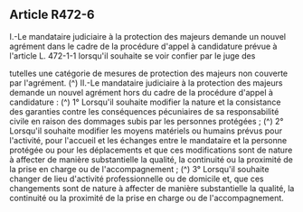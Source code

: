 ## Article R472-6

I.-Le mandataire judiciaire à la protection des majeurs demande un nouvel agrément dans le cadre de la
procédure d'appel à candidature prévue à l'article L. 472-1-1 lorsqu'il souhaite se voir confier par le juge des

tutelles une catégorie de mesures de protection des majeurs non couverte par l'agrément. (^)
II.-Le mandataire judiciaire à la protection des majeurs demande un nouvel agrément hors du cadre de la
procédure d'appel à candidature : (^)
1° Lorsqu'il souhaite modifier la nature et la consistance des garanties contre les conséquences pécuniaires
de sa responsabilité civile en raison des dommages subis par les personnes protégées ; (^)
2° Lorsqu'il souhaite modifier les moyens matériels ou humains prévus pour l'activité, pour l'accueil et les
échanges entre le mandataire et la personne protégée ou pour les déplacements et que ces modifications sont
de nature à affecter de manière substantielle la qualité, la continuité ou la proximité de la prise en charge ou
de l'accompagnement ; (^)
3° Lorsqu'il souhaite changer de lieu d'activité professionnelle ou de domicile et, que ces changements sont
de nature à affecter de manière substantielle la qualité, la continuité ou la proximité de la prise en charge ou
de l'accompagnement.

